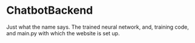 # ChatbotBackend
Just what the name says. The trained neural network, and, training code, and main.py with which the website is set up.
